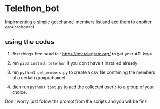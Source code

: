 # Telethon_bot
Implementing a simple get channel members list and add them to another group/channel.

## using the codes

1. first things first head to : https://my.telegram.org/ to get your API keys

2. run `pip3 install telethon` if you don't have it installed already
3. run `python3 get_members.py` to create a csv file
containing the members of a certain group/channel

4. then run `python3 tbot.py` to add the collected user's to a group of your choice.


Don't worry, just follow the prompt from the scripts and you will be fine
